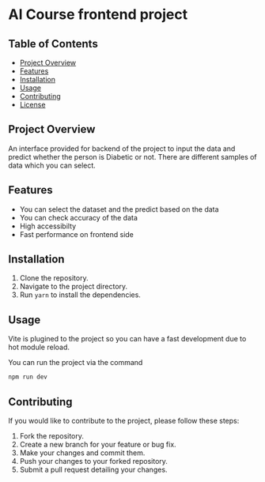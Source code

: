 # AI Course frontend project

## Table of Contents

- [Project Overview](#project-overview)
- [Features](#features)
- [Installation](#installation)
- [Usage](#usage)
- [Contributing](#contributing)
- [License](#license)

## Project Overview

An interface provided for backend of the project to input the data and predict whether the person is Diabetic or not.
There are different samples of data which you can select.

## Features

- You can select the dataset and the predict based on the data
- You can check accuracy of the data
- High accessibilty 
- Fast performance on frontend side

## Installation

1. Clone the repository.
2. Navigate to the project directory.
3. Run `yarn` to install the dependencies.

## Usage

Vite is plugined to the project so you can have a fast development due to hot module reload.

You can run the project via the command

```bash
npm run dev
```


## Contributing

If you would like to contribute to the project, please follow these steps:

1. Fork the repository.
2. Create a new branch for your feature or bug fix.
3. Make your changes and commit them.
4. Push your changes to your forked repository.
5. Submit a pull request detailing your changes.
